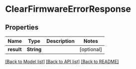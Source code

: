 # ClearFirmwareErrorResponse

## Properties
Name | Type | Description | Notes
------------ | ------------- | ------------- | -------------
**result** | **String** |  | [optional] 

[[Back to Model list]](../README.md#documentation-for-models) [[Back to API list]](../README.md#documentation-for-api-endpoints) [[Back to README]](../README.md)


